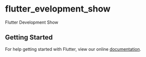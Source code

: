 # flutter_evelopment_show

Flutter Development Show

## Getting Started

For help getting started with Flutter, view our online
[documentation](https://flutter.io/).
